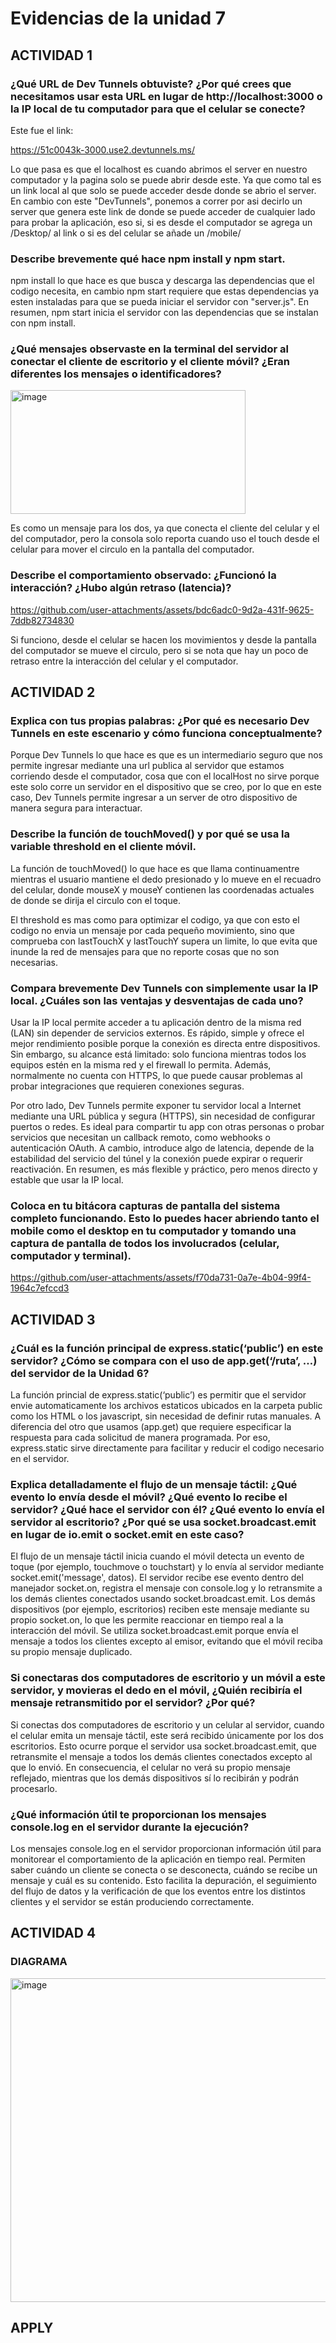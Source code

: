 
# Evidencias de la unidad 7

## ACTIVIDAD 1

### ¿Qué URL de Dev Tunnels obtuviste? ¿Por qué crees que necesitamos usar esta URL en lugar de http://localhost:3000 o la IP local de tu computador para que el celular se conecte?
Este fue el link:

https://51c0043k-3000.use2.devtunnels.ms/

Lo que pasa es que el localhost es cuando abrimos el server en nuestro computador y la pagina solo se puede abrir desde este. Ya que como tal es un link local al que solo se puede acceder desde donde se abrio el server. En cambio con este "DevTunnels", ponemos a correr por asi decirlo un server que genera este link de donde se puede acceder de cualquier lado para probar la aplicación, eso si, si es desde el computador se agrega un /Desktop/ al link o si es del celular se añade un /mobile/

### Describe brevemente qué hace npm install y npm start.

npm install lo que hace es que busca y descarga las dependencias que el codigo necesita, en cambio npm start requiere que estas dependencias ya esten instaladas para que se pueda iniciar el servidor con "server.js". En resumen, npm start inicia el servidor con las dependencias que se instalan con npm install.

### ¿Qué mensajes observaste en la terminal del servidor al conectar el cliente de escritorio y el cliente móvil? ¿Eran diferentes los mensajes o identificadores?

<img width="376" height="198" alt="image" src="https://github.com/user-attachments/assets/5abf3124-7bf9-4936-90d9-f7e015db6b1d" />

Es como un mensaje para los dos, ya que conecta el cliente del celular y el del computador, pero la consola solo reporta cuando uso el touch desde el celular para mover el circulo en la pantalla del computador.

### Describe el comportamiento observado: ¿Funcionó la interacción? ¿Hubo algún retraso (latencia)?

https://github.com/user-attachments/assets/bdc6adc0-9d2a-431f-9625-7ddb82734830

Si funciono, desde el celular se hacen los movimientos y desde la pantalla del computador se mueve el circulo, pero si se nota que hay un poco de retraso entre la interacción del celular y el computador.

## ACTIVIDAD 2

### Explica con tus propias palabras: ¿Por qué es necesario Dev Tunnels en este escenario y cómo funciona conceptualmente?
Porque Dev Tunnels lo que hace es que es un intermediario seguro que nos permite ingresar mediante una url publica al servidor que estamos corriendo desde el computador, cosa que con el localHost no sirve porque este solo corre un servidor en el dispositivo que se creo, por lo que en este caso, Dev Tunnels permite ingresar a un server de otro dispositivo de manera segura para interactuar.

### Describe la función de touchMoved() y por qué se usa la variable threshold en el cliente móvil.
La función de touchMoved() lo que hace es que llama continuamentre mientras el usuario mantiene el dedo presionado y lo mueve en el recuadro del celular, donde mouseX y mouseY contienen las coordenadas actuales de donde se dirija el circulo con el toque.

El threshold es mas como para optimizar el codigo, ya que con esto el codigo no envia un mensaje por cada pequeño movimiento, sino que comprueba con lastTouchX y lastTouchY supera un limite, lo que evita que inunde la red de mensajes para que no reporte cosas que no son necesarias.
### Compara brevemente Dev Tunnels con simplemente usar la IP local. ¿Cuáles son las ventajas y desventajas de cada uno?
Usar la IP local permite acceder a tu aplicación dentro de la misma red (LAN) sin depender de servicios externos. Es rápido, simple y ofrece el mejor rendimiento posible porque la conexión es directa entre dispositivos. Sin embargo, su alcance está limitado: solo funciona mientras todos los equipos estén en la misma red y el firewall lo permita. Además, normalmente no cuenta con HTTPS, lo que puede causar problemas al probar integraciones que requieren conexiones seguras.

Por otro lado, Dev Tunnels permite exponer tu servidor local a Internet mediante una URL pública y segura (HTTPS), sin necesidad de configurar puertos o redes. Es ideal para compartir tu app con otras personas o probar servicios que necesitan un callback remoto, como webhooks o autenticación OAuth. A cambio, introduce algo de latencia, depende de la estabilidad del servicio del túnel y la conexión puede expirar o requerir reactivación. En resumen, es más flexible y práctico, pero menos directo y estable que usar la IP local.

### Coloca en tu bitácora capturas de pantalla del sistema completo funcionando. Esto lo puedes hacer abriendo tanto el mobile como el desktop en tu computador y tomando una captura de pantalla de todos los involucrados (celular, computador y terminal).

https://github.com/user-attachments/assets/f70da731-0a7e-4b04-99f4-1964c7efccd3

## ACTIVIDAD 3

### ¿Cuál es la función principal de express.static(‘public’) en este servidor? ¿Cómo se compara con el uso de app.get(‘/ruta’, …) del servidor de la Unidad 6?

La función princial de express.static(‘public’) es permitir que el servidor envie automaticamente los archivos estaticos ubicados en la carpeta public como los HTML o los javascript, sin necesidad de definir rutas manuales. A diferencia del otro que usamos (app.get) que requiere especificar la respuesta para cada solicitud de manera programada. Por eso, express.static sirve directamente para facilitar y reducir el codigo necesario en el servidor.

### Explica detalladamente el flujo de un mensaje táctil: ¿Qué evento lo envía desde el móvil? ¿Qué evento lo recibe el servidor? ¿Qué hace el servidor con él? ¿Qué evento lo envía el servidor al escritorio? ¿Por qué se usa socket.broadcast.emit en lugar de io.emit o socket.emit en este caso?

El flujo de un mensaje táctil inicia cuando el móvil detecta un evento de toque (por ejemplo, touchmove o touchstart) y lo envía al servidor mediante socket.emit('message', datos). El servidor recibe ese evento dentro del manejador socket.on, registra el mensaje con console.log y lo retransmite a los demás clientes conectados usando socket.broadcast.emit. Los demás dispositivos (por ejemplo, escritorios) reciben este mensaje mediante su propio socket.on, lo que les permite reaccionar en tiempo real a la interacción del móvil. Se utiliza socket.broadcast.emit porque envía el mensaje a todos los clientes excepto al emisor, evitando que el móvil reciba su propio mensaje duplicado.

### Si conectaras dos computadores de escritorio y un móvil a este servidor, y movieras el dedo en el móvil, ¿Quién recibiría el mensaje retransmitido por el servidor? ¿Por qué?

Si conectas dos computadores de escritorio y un celular al servidor, cuando el celular emita un mensaje táctil, este será recibido únicamente por los dos escritorios. Esto ocurre porque el servidor usa socket.broadcast.emit, que retransmite el mensaje a todos los demás clientes conectados excepto al que lo envió. En consecuencia, el celular no verá su propio mensaje reflejado, mientras que los demás dispositivos sí lo recibirán y podrán procesarlo.

### ¿Qué información útil te proporcionan los mensajes console.log en el servidor durante la ejecución?

Los mensajes console.log en el servidor proporcionan información útil para monitorear el comportamiento de la aplicación en tiempo real. Permiten saber cuándo un cliente se conecta o se desconecta, cuándo se recibe un mensaje y cuál es su contenido. Esto facilita la depuración, el seguimiento del flujo de datos y la verificación de que los eventos entre los distintos clientes y el servidor se están produciendo correctamente.

## ACTIVIDAD 4
### DIAGRAMA 

<img width="1960" height="518" alt="image" src="https://github.com/user-attachments/assets/2ecc4e02-02d6-479f-8298-eb42142aa9d7" />

## APPLY
















